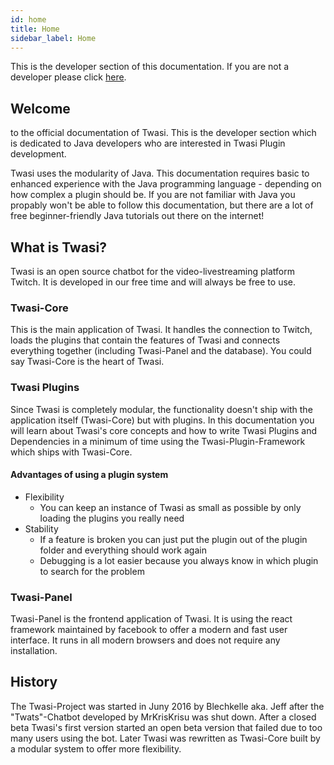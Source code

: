 ```yaml
---
id: home
title: Home
sidebar_label: Home
---
```


This is the developer section of this documentation. If you are not a developer please click [here](/docs/users).

## Welcome

to the official documentation of Twasi. This is the developer section which is dedicated to Java developers who are interested in Twasi Plugin development.

Twasi uses the modularity of Java. This documentation requires basic to enhanced experience with the Java programming language - depending on how complex a plugin should be. If you are not familiar with Java you propably won't be able to follow this documentation, but there are a lot of free beginner-friendly Java tutorials out there on the internet!

## What is Twasi?

Twasi is an open source chatbot for the video-livestreaming platform Twitch. It is developed in our free time and will always be free to use.

### Twasi-Core

This is the main application of Twasi. It handles the connection to Twitch, loads the plugins that contain the features of Twasi and connects everything together (including Twasi-Panel and the database). You could say Twasi-Core is the heart of Twasi.

### Twasi Plugins

Since Twasi is completely modular, the functionality doesn't ship with the application itself (Twasi-Core) but with plugins. In this documentation you will learn about Twasi's core concepts and how to write Twasi Plugins and Dependencies in a minimum of time using the Twasi-Plugin-Framework which ships with Twasi-Core.

#### Advantages of using a plugin system

- Flexibility
    - You can keep an instance of Twasi as small as possible by only loading the plugins you really need
- Stability
    - If a feature is broken you can just put the plugin out of the plugin folder and everything should work again
    - Debugging is a lot easier because you always know in which plugin to search for the problem

### Twasi-Panel

Twasi-Panel is the frontend application of Twasi. It is using the react framework maintained by facebook to offer a modern and fast user interface. It runs in all modern browsers and does not require any installation.

## History

The Twasi-Project was started in Juny 2016 by Blechkelle aka. Jeff after the "Twats"-Chatbot developed by MrKrisKrisu was shut down. After a closed beta Twasi's first version started an open beta version that failed due to too many users using the bot. Later Twasi was rewritten as Twasi-Core built by a modular system to offer more flexibility.